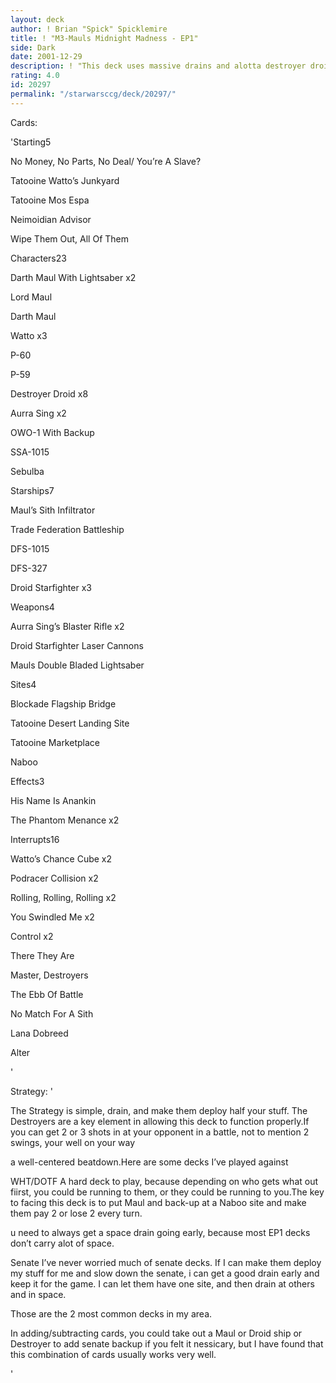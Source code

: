 ```yaml
---
layout: deck
author: ! Brian "Spick" Spicklemire
title: ! "M3-Mauls Midnight Madness - EP1"
side: Dark
date: 2001-12-29
description: ! "This deck uses massive drains and alotta destroyer droids to get the job done."
rating: 4.0
id: 20297
permalink: "/starwarsccg/deck/20297/"
---
```

Cards: 

'Starting5

No Money, No Parts, No Deal/ You&#8217;re A Slave?

Tatooine Watto&#8217;s Junkyard

Tatooine Mos Espa

Neimoidian Advisor

Wipe Them Out, All Of Them


Characters23

Darth Maul With Lightsaber x2

Lord Maul

Darth Maul

Watto x3

P-60

P-59

Destroyer Droid x8

Aurra Sing x2

OWO-1 With Backup

SSA-1015

Sebulba


Starships7

Maul&#8217;s Sith Infiltrator

Trade Federation Battleship

DFS-1015

DFS-327

Droid Starfighter x3


Weapons4

Aurra Sing&#8217;s Blaster Rifle x2

Droid Starfighter Laser Cannons

Mauls Double Bladed Lightsaber


Sites4

Blockade Flagship Bridge

Tatooine Desert Landing Site

Tatooine Marketplace

Naboo


Effects3

His Name Is Anankin

The Phantom Menance x2


Interrupts16

Watto&#8217;s Chance Cube x2

Podracer Collision x2

Rolling, Rolling, Rolling x2

You Swindled Me x2

Control x2

There They Are

Master, Destroyers

The Ebb Of Battle

No Match For A Sith

Lana Dobreed

Alter

'

Strategy: '

The Strategy is simple, drain, and make them deploy half your stuff. The Destroyers are a key element in allowing this deck to function properly.If you can get 2 or 3 shots in at your opponent in a battle, not to mention 2 swings, your well on your way 

 a well-centered beatdown.Here are some decks I&#8217;ve played against


WHT/DOTF A hard deck to play, because depending on who gets what out fiirst, you could be running to them, or they could be running to you.The key to facing this deck is to put Maul and back-up at a Naboo site and make them pay 2 or lose 2 every turn. 

u need to always get a space drain going early, because most EP1 decks don&#8217;t carry alot of space.


Senate I&#8217;ve never worried much of senate decks. If I can make them deploy my stuff for me and slow down the senate, i can get a good drain early and keep it for the game. I can let them have one site, and then drain at others and in space.


Those are the 2 most common decks in my area.


In adding/subtracting cards, you could take out a Maul or Droid ship or Destroyer to add senate backup if you felt it nessicary, but I have found that this combination of cards usually works very well.

'
